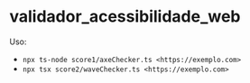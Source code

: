 # validador_acessibilidade_web

Uso:
- `npx ts-node score1/axeChecker.ts <https://exemplo.com>`
- `npx tsx score2/waveChecker.ts <https://exemplo.com>`